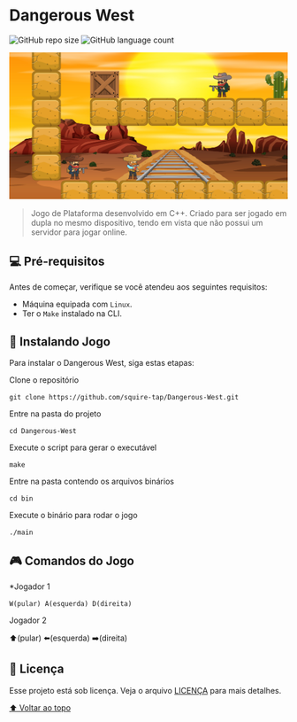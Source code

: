 # Dangerous West

![GitHub repo size](https://img.shields.io/github/languages/code-size/squire-tap/Dangerous-West)
![GitHub language count](https://img.shields.io/github/license/squire-tap/Dangerous-West)

<img src="bin/assets/exemplo-imagem.png" alt="exemplo imagem">

> Jogo de Plataforma desenvolvido em C++. Criado para ser jogado em dupla no mesmo dispositivo, tendo em vista que não possui um servidor para jogar online.

## 💻 Pré-requisitos

Antes de começar, verifique se você atendeu aos seguintes requisitos:

* Máquina equipada com `Linux`.
* Ter o `Make` instalado na CLI.

## 🚀 Instalando Jogo

Para instalar o Dangerous West, siga estas etapas:

Clone o repositório
```
git clone https://github.com/squire-tap/Dangerous-West.git
```
Entre na pasta do projeto
```
cd Dangerous-West
```
Execute o script para gerar o executável
```
make
```
Entre na pasta contendo os arquivos binários
```
cd bin 
```
Execute o binário para rodar o jogo
```
./main
```

## :video_game: Comandos do Jogo

*Jogador 1
```
W(pular) A(esquerda) D(direita)
```
Jogador 2

:arrow_up:(pular) :arrow_left:(esquerda) :arrow_right:(direita)



## 📝 Licença

Esse projeto está sob licença. Veja o arquivo [LICENÇA](LICENSE) para mais detalhes.

[⬆ Voltar ao topo](#Dangerous-West)<br>

